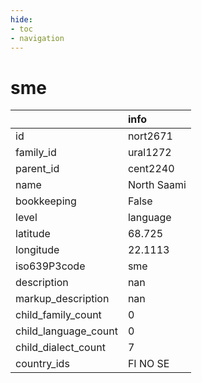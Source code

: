 ```yaml
---
hide:
- toc
- navigation
---
```

# sme
|                      | info        |
|:---------------------|:------------|
| id                   | nort2671    |
| family_id            | ural1272    |
| parent_id            | cent2240    |
| name                 | North Saami |
| bookkeeping          | False       |
| level                | language    |
| latitude             | 68.725      |
| longitude            | 22.1113     |
| iso639P3code         | sme         |
| description          | nan         |
| markup_description   | nan         |
| child_family_count   | 0           |
| child_language_count | 0           |
| child_dialect_count  | 7           |
| country_ids          | FI NO SE    |